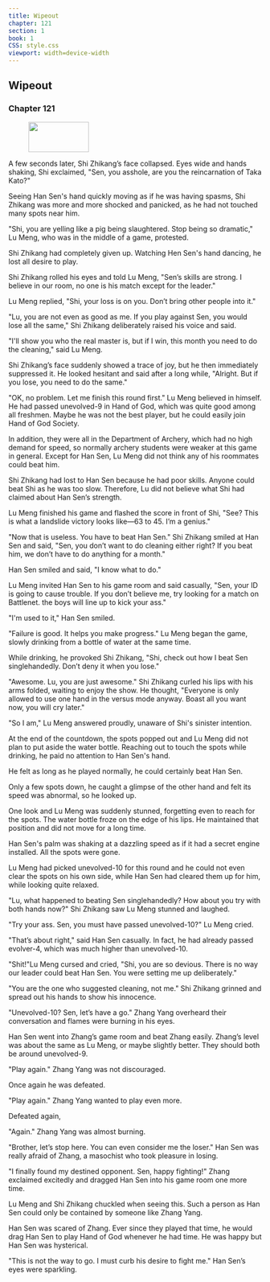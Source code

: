 ```yaml
---
title: Wipeout
chapter: 121
section: 1
book: 1
CSS: style.css
viewport: width=device-width
---
```


## Wipeout

### Chapter 121

<figure>
	<img src="../Images/gem.gif" alt="" id="gem" width="120" height="60" />
</figure>

A few seconds later, Shi Zhikang’s face collapsed. Eyes wide and hands shaking, Shi exclaimed, "Sen, you asshole, are you the reincarnation of Taka Kato?"

Seeing Han Sen's hand quickly moving as if he was having spasms, Shi Zhikang was more and more shocked and panicked, as he had not touched many spots near him.

"Shi, you are yelling like a pig being slaughtered. Stop being so dramatic," Lu Meng, who was in the middle of a game, protested.

Shi Zhikang had completely given up. Watching Hen Sen's hand dancing, he lost all desire to play.

Shi Zhikang rolled his eyes and told Lu Meng, "Sen’s skills are strong. I believe in our room, no one is his match except for the leader."

Lu Meng replied, "Shi, your loss is on you. Don’t bring other people into it."

"Lu, you are not even as good as me. If you play against Sen, you would lose all the same," Shi Zhikang deliberately raised his voice and said.

"I'll show you who the real master is, but if I win, this month you need to do the cleaning," said Lu Meng.

Shi Zhikang’s face suddenly showed a trace of joy, but he then immediately suppressed it. He looked hesitant and said after a long while, "Alright. But if you lose, you need to do the same."

"OK, no problem. Let me finish this round first." Lu Meng believed in himself. He had passed unevolved-9 in Hand of God, which was quite good among all freshmen. Maybe he was not the best player, but he could easily join Hand of God Society.

In addition, they were all in the Department of Archery, which had no high demand for speed, so normally archery students were weaker at this game in general. Except for Han Sen, Lu Meng did not think any of his roommates could beat him.

Shi Zhikang had lost to Han Sen because he had poor skills. Anyone could beat Shi as he was too slow. Therefore, Lu did not believe what Shi had claimed about Han Sen’s strength.

Lu Meng finished his game and flashed the score in front of Shi, "See? This is what a landslide victory looks like—63 to 45. I’m a genius."

"Now that is useless. You have to beat Han Sen." Shi Zhikang smiled at Han Sen and said, "Sen, you don’t want to do cleaning either right? If you beat him, we don’t have to do anything for a month."

Han Sen smiled and said, "I know what to do."

Lu Meng invited Han Sen to his game room and said casually, "Sen, your ID is going to cause trouble. If you don’t believe me, try looking for a match on Battlenet. the boys will line up to kick your ass."

"I'm used to it," Han Sen smiled.

"Failure is good. It helps you make progress." Lu Meng began the game, slowly drinking from a bottle of water at the same time.

While drinking, he provoked Shi Zhikang, "Shi, check out how I beat Sen singlehandedly. Don’t deny it when you lose."

"Awesome. Lu, you are just awesome." Shi Zhikang curled his lips with his arms folded, waiting to enjoy the show. He thought, "Everyone is only allowed to use one hand in the versus mode anyway. Boast all you want now, you will cry later."

"So I am," Lu Meng answered proudly, unaware of Shi's sinister intention.

At the end of the countdown, the spots popped out and Lu Meng did not plan to put aside the water bottle. Reaching out to touch the spots while drinking, he paid no attention to Han Sen's hand.

He felt as long as he played normally, he could certainly beat Han Sen.

Only a few spots down, he caught a glimpse of the other hand and felt its speed was abnormal, so he looked up.

One look and Lu Meng was suddenly stunned, forgetting even to reach for the spots. The water bottle froze on the edge of his lips. He maintained that position and did not move for a long time.

Han Sen's palm was shaking at a dazzling speed as if it had a secret engine installed. All the spots were gone.

Lu Meng had picked unevolved-10 for this round and he could not even clear the spots on his own side, while Han Sen had cleared them up for him, while looking quite relaxed.

"Lu, what happened to beating Sen singlehandedly? How about you try with both hands now?" Shi Zhikang saw Lu Meng stunned and laughed.

"Try your ass. Sen, you must have passed unevolved-10?" Lu Meng cried.

"That’s about right," said Han Sen casually. In fact, he had already passed evolver-4, which was much higher than unevolved-10.

"Shit!"Lu Meng cursed and cried, "Shi, you are so devious. There is no way our leader could beat Han Sen. You were setting me up deliberately."

"You are the one who suggested cleaning, not me." Shi Zhikang grinned and spread out his hands to show his innocence.

"Unevolved-10? Sen, let’s have a go." Zhang Yang overheard their conversation and flames were burning in his eyes.

Han Sen went into Zhang’s game room and beat Zhang easily. Zhang’s level was about the same as Lu Meng, or maybe slightly better. They should both be around unevolved-9.

"Play again." Zhang Yang was not discouraged.

Once again he was defeated.

"Play again." Zhang Yang wanted to play even more.

Defeated again,

"Again." Zhang Yang was almost burning.

"Brother, let’s stop here. You can even consider me the loser." Han Sen was really afraid of Zhang, a masochist who took pleasure in losing.

"I finally found my destined opponent. Sen, happy fighting!" Zhang exclaimed excitedly and dragged Han Sen into his game room one more time.

Lu Meng and Shi Zhikang chuckled when seeing this. Such a person as Han Sen could only be contained by someone like Zhang Yang.

Han Sen was scared of Zhang. Ever since they played that time, he would drag Han Sen to play Hand of God whenever he had time. He was happy but Han Sen was hysterical.

"This is not the way to go. I must curb his desire to fight me." Han Sen’s eyes were sparkling.